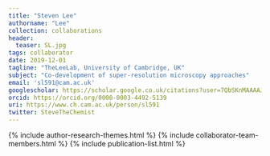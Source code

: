 ```yaml
---
title: "Steven Lee"
authorname: "Lee"
collection: collaborations
header:
  teaser: SL.jpg
tags: collaborator
date: 2019-12-01
tagline: "TheLeeLab, University of Cambridge, UK"
subject: "Co-development of super-resolution microscopy approaches"
email: 'sl591@cam.ac.uk'
googlescholar: https://scholar.google.co.uk/citations?user=7QbSKnMAAAAJ&hl=en
orcid: https://orcid.org/0000-0003-4492-5139
uri: https://www.ch.cam.ac.uk/person/sl591
twitter: SteveTheChemist
---
```

<p align= "justify">

{% include author-research-themes.html %}
{% include collaborator-team-members.html %}
{% include publication-list.html %}
